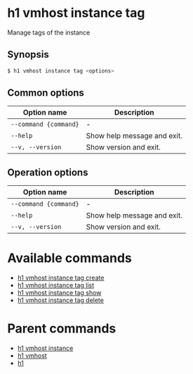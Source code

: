 
# h1 vmhost instance tag

Manage tags of the instance

## Synopsis

```bash
$ h1 vmhost instance tag <options>
```

## Common options

| Option name               | Description                 |
| ------------------------- | --------------------------- |
| ```--command {command}``` | -                           |
| ```--help```              | Show help message and exit. |
| ```--v, --version```      | Show version and exit.      |

## Operation options

| Option name               | Description                 |
| ------------------------- | --------------------------- |
| ```--command {command}``` | -                           |
| ```--help```              | Show help message and exit. |
| ```--v, --version```      | Show version and exit.      |

# Available commands

* [h1 vmhost instance tag create](./create/README.md)
* [h1 vmhost instance tag list](./list/README.md)
* [h1 vmhost instance tag show](./show/README.md)
* [h1 vmhost instance tag delete](./delete/README.md)

# Parent commands

* [h1 vmhost instance](./../README.md)
* [h1 vmhost](./../../README.md)
* [h1](./../../../README.md)

